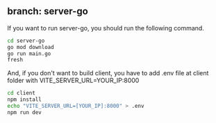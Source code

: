 ## branch: server-go

If you want to run server-go, you should run the following command.
```bash
cd server-go
go mod download
go run main.go
fresh
```

And, if you don't want to build client, you have to add .env file at client folder with VITE_SERVER_URL=YOUR_IP:8000
```bash
cd client
npm install
echo "VITE_SERVER_URL=[YOUR_IP]:8000" > .env
npm run dev
```